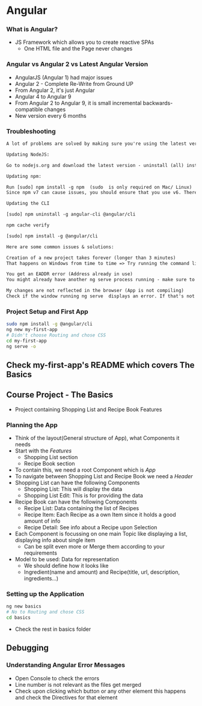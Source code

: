 # Angular

### What is Angular?

* JS Framework which allows you to create reactive SPAs
  * One HTML file and the Page never changes

### Angular vs Angular 2 vs Latest Angular Version

* AngularJS (Angular 1) had major issues
* Angular 2 - Complete Re-Write from Ground UP
* From Angular 2, it's just Angular
* Angular 4 to Angular 9 
* From Angular 2 to Angular 9, it is small incremental backwards-compatible changes
* New version every 6 months

### Troubleshooting

```txt
A lot of problems are solved by making sure you're using the latest version of NodeJS, npm and the CLI itself.

Updating NodeJS:

Go to nodejs.org and download the latest version - uninstall (all) installed versions on your machine first.

Updating npm:

Run [sudo] npm install -g npm  (sudo  is only required on Mac/ Linux)
Since npm v7 can cause issues, you should ensure that you use v6. Therefore, also run npm install -g npm@6 to ensure that you are using that version (on macOS, you might need to add sudo in front of that command).

Updating the CLI

[sudo] npm uninstall -g angular-cli @angular/cli 

npm cache verify 

[sudo] npm install -g @angular/cli 

Here are some common issues & solutions:

Creation of a new project takes forever (longer than 3 minutes)
That happens on Windows from time to time => Try running the command line as administrator

You get an EADDR error (Address already in use)
You might already have another ng serve process running - make sure to quit that or use ng serve --port ANOTHERPORT  to serve your project on a new port

My changes are not reflected in the browser (App is not compiling)
Check if the window running ng serve  displays an error. If that's not the case, make sure you're using the latest CLI version and try restarting your CLI
```

### Project Setup and First App

```sh
sudo npm install -g @angular/cli
ng new my-first-app
# Didn't choose Routing and chose CSS
cd my-first-app
ng serve -o
```

## Check my-first-app's README which covers The Basics

## Course Project - The Basics

* Project containing Shopping List and Recipe Book Features

### Planning the App

* Think of the layout(General structure of App), what Components it needs
* Start with the *Features*
  * Shopping List section
  * Recipe Book section
* To contain this, we need a root Component which is *App*
* To navigate between Shopping List and Recipe Book we need a *Header*
* Shopping List can have the following Components
  * Shopping List: This will display the data
  * Shopping List Edit: This is for providing the data
* Recipe Book can have the following Components
  * Recipe List: Data containing the list of Recipes
  * Recipe Item: Each Recipe as a own Item since it holds a good amount of info
  * Recipe Detail: See info about a Recipe upon Selection
* Each Component is focussing on one main Topic like displaying a list, displaying info about single item
  * Can be split even more or Merge them according to your requirements
* Model to be used: Data for representation
  * We should define how it looks like
  * Ingredient(name and amount) and Recipe(title, url, description, ingredients...)

### Setting up the Application

```sh
ng new basics
# No to Routing and chose CSS
cd basics
```
* Check the rest in basics folder

## Debugging

### Understanding Angular Error Messages

* Open Console to check the errors
* Line number is not relevant as the files get merged
* Check upon clicking which button or any other element this happens and check the Directives for that element